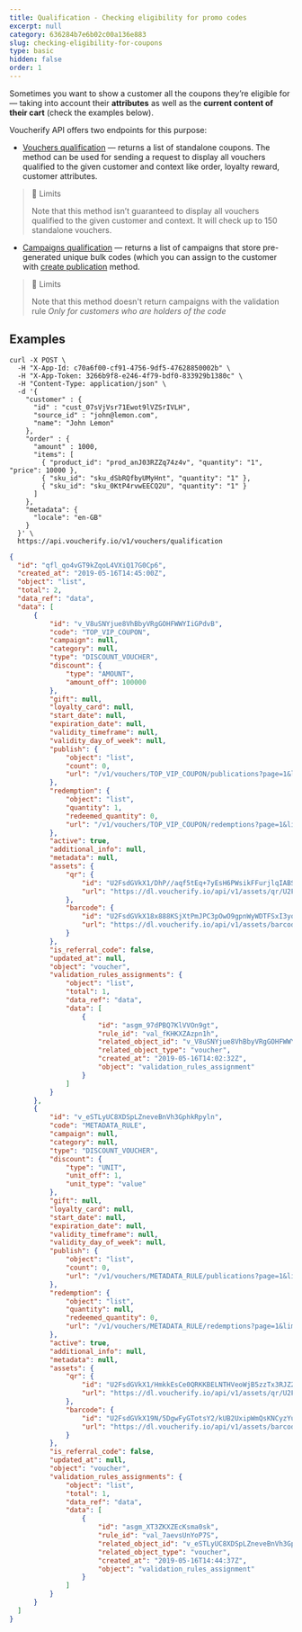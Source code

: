 ```yaml
---
title: Qualification - Checking eligibility for promo codes
excerpt: null
category: 636284b7e6b02c00a136e883
slug: checking-eligibility-for-coupons
type: basic
hidden: false
order: 1
---
```


Sometimes you want to show a customer all the coupons they’re eligible for — taking into account their **attributes** as well as the **current content of their cart** (check the examples below).

Voucherify API offers two endpoints for this purpose:
* [Vouchers qualification](https://docs.voucherify.io/reference/push-qualification-request) — returns a list of standalone coupons. The method can be used for sending a request to display all vouchers qualified to the given customer and context like order, loyalty reward, customer attributes. 

> :blue_book: Limits
> 
> Note that this method isn’t guaranteed to display all vouchers qualified to the given customer and context. It will check up to 150 standalone vouchers.

* [Campaigns qualification](https://docs.voucherify.io/reference/create-qualification-request) — returns a list of campaigns that store pre-generated unique bulk codes (which you can assign to the customer with [create publication](https://docs.voucherify.io/reference/create-publication) method.

> :blue_book: Limits
> 
> Note that this method doesn't return campaigns with the validation rule *Only for customers who are holders of the code*

## Examples

```curl
curl -X POST \
  -H "X-App-Id: c70a6f00-cf91-4756-9df5-47628850002b" \
  -H "X-App-Token: 3266b9f8-e246-4f79-bdf0-833929b1380c" \
  -H "Content-Type: application/json" \
  -d '{
    "customer" : {
      "id" : "cust_07sVjVsr71Ewot9lVZSrIVLH",
      "source_id" : "john@lemon.com",
      "name": "John Lemon"
    },
    "order" : {
      "amount" : 1000,
      "items": [
        { "product_id": "prod_anJ03RZZq74z4v", "quantity": "1", "price": 10000 },
        { "sku_id": "sku_dSbRQfbyUMyHnt", "quantity": "1" },
        { "sku_id": "sku_0KtP4rvwEECQ2U", "quantity": "1" }
      ]
    },
    "metadata": {
      "locale": "en-GB"
    }
  }' \
  https://api.voucherify.io/v1/vouchers/qualification
  ```
  ```json 200 OK Response
  {
    "id": "qfl_qo4vGT9kZqoL4VXiQ17G0Cp6",
    "created_at": "2019-05-16T14:45:00Z",
    "object": "list",
    "total": 2,
    "data_ref": "data",
    "data": [
        {
            "id": "v_V8uSNYjue8VhBbyVRgGOHFWWYIiGPdvB",
            "code": "TOP_VIP_COUPON",
            "campaign": null,
            "category": null,
            "type": "DISCOUNT_VOUCHER",
            "discount": {
                "type": "AMOUNT",
                "amount_off": 100000
            },
            "gift": null,
            "loyalty_card": null,
            "start_date": null,
            "expiration_date": null,
            "validity_timeframe": null,
            "validity_day_of_week": null,
            "publish": {
                "object": "list",
                "count": 0,
                "url": "/v1/vouchers/TOP_VIP_COUPON/publications?page=1&limit=10"
            },
            "redemption": {
                "object": "list",
                "quantity": 1,
                "redeemed_quantity": 0,
                "url": "/v1/vouchers/TOP_VIP_COUPON/redemptions?page=1&limit=10"
            },
            "active": true,
            "additional_info": null,
            "metadata": null,
            "assets": {
                "qr": {
                    "id": "U2FsdGVkX1/DhP//aqf5tEq+7yEsH6PWsikFFurjlqIABShOW+p3Lup1AJNQCqM+d8mUyfZKCoKkb1Q3LQjjYjYF+GlyzLLdZls37m71siuFgYY42Tj+b1Yp+xul3a8ShCbNs2YJsNNkir5gD51WWw==",
                    "url": "https://dl.voucherify.io/api/v1/assets/qr/U2FsdGVkX1%2FDhP%2F%2Faqf5tEq%2B7yEsH6PWsikFFurjlqIABShOW%2Bp3Lup1AJNQCqM%2Bd8mUyfZKCoKkb1Q3LQjjYjYF%2BGlyzLLdZls37m71siuFgYY42Tj%2Bb1Yp%2Bxul3a8ShCbNs2YJsNNkir5gD51WWw%3D%3D"
                },
                "barcode": {
                    "id": "U2FsdGVkX18x888KSjXtPmJPC3pOwO9gpnWyWDTFSxI3yq9Y+fJPDs32+ZNnVT3Jr4yed98mSLXPA3hqv0e0C5QUNubDKJ1kgD/F2pMGRRkW5O5lzATam2bxtcZzSGKXdfK7Mm7iZ4a//Y+hTh5axA==",
                    "url": "https://dl.voucherify.io/api/v1/assets/barcode/U2FsdGVkX18x888KSjXtPmJPC3pOwO9gpnWyWDTFSxI3yq9Y%2BfJPDs32%2BZNnVT3Jr4yed98mSLXPA3hqv0e0C5QUNubDKJ1kgD%2FF2pMGRRkW5O5lzATam2bxtcZzSGKXdfK7Mm7iZ4a%2F%2FY%2BhTh5axA%3D%3D"
                }
            },
            "is_referral_code": false,
            "updated_at": null,
            "object": "voucher",
            "validation_rules_assignments": {
                "object": "list",
                "total": 1,
                "data_ref": "data",
                "data": [
                    {
                        "id": "asgm_97dPBQ7KlVVOn9gt",
                        "rule_id": "val_fKHKXZAzpn1h",
                        "related_object_id": "v_V8uSNYjue8VhBbyVRgGOHFWWYIiGPdvB",
                        "related_object_type": "voucher",
                        "created_at": "2019-05-16T14:02:32Z",
                        "object": "validation_rules_assignment"
                    }
                ]
            }
        },
        {
            "id": "v_eSTLyUC8XDSpLZneveBnVh3GphkRpyln",
            "code": "METADATA_RULE",
            "campaign": null,
            "category": null,
            "type": "DISCOUNT_VOUCHER",
            "discount": {
                "type": "UNIT",
                "unit_off": 1,
                "unit_type": "value"
            },
            "gift": null,
            "loyalty_card": null,
            "start_date": null,
            "expiration_date": null,
            "validity_timeframe": null,
            "validity_day_of_week": null,
            "publish": {
                "object": "list",
                "count": 0,
                "url": "/v1/vouchers/METADATA_RULE/publications?page=1&limit=10"
            },
            "redemption": {
                "object": "list",
                "quantity": null,
                "redeemed_quantity": 0,
                "url": "/v1/vouchers/METADATA_RULE/redemptions?page=1&limit=10"
            },
            "active": true,
            "additional_info": null,
            "metadata": null,
            "assets": {
                "qr": {
                    "id": "U2FsdGVkX1/HmkkEsCe0QRKKBELNTHVeoWjB5zzTx3RJZ2rEOKg9HO61TjpyFpSNYG/xu4p9n3FuO1j/KDGNpql1fy37VPwQnktrLnlBQ72zb+FnsZu7+1zhcN5d/P7kHTdU08KHN/+Rh8JJFeRxmQ==",
                    "url": "https://dl.voucherify.io/api/v1/assets/qr/U2FsdGVkX1%2FHmkkEsCe0QRKKBELNTHVeoWjB5zzTx3RJZ2rEOKg9HO61TjpyFpSNYG%2Fxu4p9n3FuO1j%2FKDGNpql1fy37VPwQnktrLnlBQ72zb%2BFnsZu7%2B1zhcN5d%2FP7kHTdU08KHN%2F%2BRh8JJFeRxmQ%3D%3D"
                },
                "barcode": {
                    "id": "U2FsdGVkX19N/5DgwFyGTotsY2/kUB2UxipWmQsKNCyzYukrBL545eLfXa6/7240KP+ugXfBz8xceZt+Phr1wvjjAkXpX6zsS591JKa7DpQ9dx2mIfrjIG29lD3+W4RsQS0JNfo38QEOZjjgC+9qtg==",
                    "url": "https://dl.voucherify.io/api/v1/assets/barcode/U2FsdGVkX19N%2F5DgwFyGTotsY2%2FkUB2UxipWmQsKNCyzYukrBL545eLfXa6%2F7240KP%2BugXfBz8xceZt%2BPhr1wvjjAkXpX6zsS591JKa7DpQ9dx2mIfrjIG29lD3%2BW4RsQS0JNfo38QEOZjjgC%2B9qtg%3D%3D"
                }
            },
            "is_referral_code": false,
            "updated_at": null,
            "object": "voucher",
            "validation_rules_assignments": {
                "object": "list",
                "total": 1,
                "data_ref": "data",
                "data": [
                    {
                        "id": "asgm_XT3ZKXZEcKsma0sk",
                        "rule_id": "val_7aevsUnYoP7S",
                        "related_object_id": "v_eSTLyUC8XDSpLZneveBnVh3GphkRpyln",
                        "related_object_type": "voucher",
                        "created_at": "2019-05-16T14:44:37Z",
                        "object": "validation_rules_assignment"
                    }
                ]
            }
        }
    ]
}
```